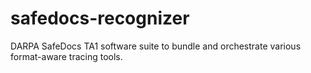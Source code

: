 # safedocs-recognizer
DARPA SafeDocs TA1 software suite to bundle and orchestrate various format-aware tracing tools.
